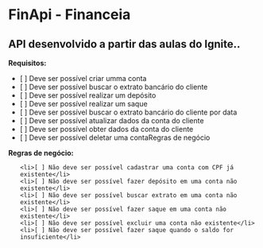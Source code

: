 <h1>FinApi - Financeia</h1>
<h2>API desenvolvido a partir das aulas do Ignite..</h2>

<strong>Requisitos:</strong>

<head>

  <ul>
    <li>[ ] Deve ser possível criar umma conta</li>
    <li>[ ] Deve ser possível buscar o extrato bancário do cliente</li>
    <li>[ ] Deve ser possível realizar um depósito</li>
    <li>[ ] Deve ser possível realizar um saque</li>
    <li>[ ] Deve ser possível buscar o extrato bancário do cliente por data</li>
    <li>[ ] Deve ser possível atualizar dados da conta do cliente</li>
    <li>[ ] Deve ser possível obter dados da conta do cliente</li>
    <li>[ ] Deve ser possível deletar uma contaRegras de negócio</li>
  </ul>

  <strong>Regras de negócio:</strong>
  <ul>

    <li>[ ] Não deve ser possível cadastrar uma conta com CPF já existente</li>
    <li>[ ] Não deve ser possível fazer depósito em uma conta não existente</li>
    <li>[ ] Não deve ser possível buscar extrato em uma conta não existente</li>
    <li>[ ] Não deve ser possível fazer saque em uma conta não existente</li>
    <li>[ ] Não deve ser possível excluir uma conta não existente</li>
    <li>[ ] Não deve ser possível fazer saque quando o saldo for insuficiente</li>
  </ul>
</head>